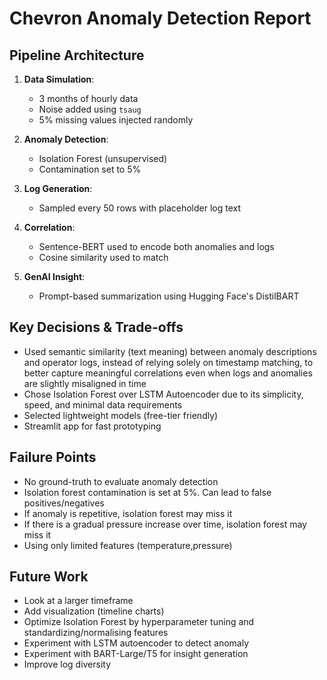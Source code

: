 # Chevron Anomaly Detection Report

## Pipeline Architecture

1. **Data Simulation**:
   - 3 months of hourly data
   - Noise added using `tsaug`
   - 5% missing values injected randomly

2. **Anomaly Detection**:
   - Isolation Forest (unsupervised)
   - Contamination set to 5%

3. **Log Generation**:
   - Sampled every 50 rows with placeholder log text

4. **Correlation**:
   - Sentence-BERT used to encode both anomalies and logs
   - Cosine similarity used to match

5. **GenAI Insight**:
   - Prompt-based summarization using Hugging Face's DistilBART

## Key Decisions & Trade-offs

- Used semantic similarity (text meaning) between anomaly descriptions and operator logs, instead of relying solely on timestamp matching, to better capture meaningful correlations even when logs and anomalies are slightly misaligned in time
- Chose Isolation Forest over LSTM Autoencoder due to its simplicity, speed, and minimal data requirements
- Selected lightweight models (free-tier friendly)
- Streamlit app for fast prototyping

## Failure Points

- No ground-truth to evaluate anomaly detection
- Isolation forest contamination is set at 5%. Can lead to false positives/negatives
- If anomaly is repetitive, isolation forest may miss it
- If there is a gradual pressure increase over time, isolation forest may miss it
- Using only limited features (temperature,pressure)

## Future Work

- Look at a larger timeframe
- Add visualization (timeline charts)
- Optimize Isolation Forest by hyperparameter tuning and standardizing/normalising features
- Experiment with LSTM autoencoder to detect anomaly
- Experiment with BART-Large/T5 for insight generation
- Improve log diversity
